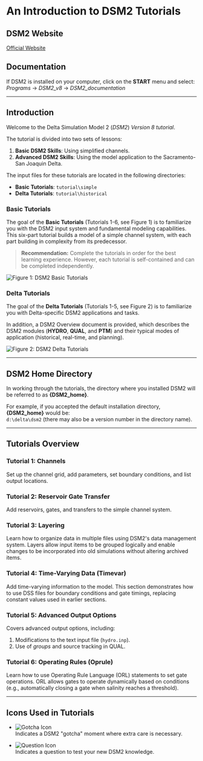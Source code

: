 # An Introduction to DSM2 Tutorials

## DSM2 Website

[Official Website](https://water.ca.gov/Library/Modeling-and-Analysis/Bay-Delta-Region-models-and-tools/Delta-Simulation-Model-II)

## Documentation

If DSM2 is installed on your computer, click on the **START** menu and select:  
*Programs* → *DSM2_v8* → *DSM2_documentation*

---

## Introduction

Welcome to the Delta Simulation Model 2 (*DSM2*) *Version 8 tutorial*.

The tutorial is divided into two sets of lessons:  
1. **Basic DSM2 Skills**: Using simplified channels.  
2. **Advanced DSM2 Skills**: Using the model application to the Sacramento-San Joaquin Delta.  

The input files for these tutorials are located in the following directories:  
- **Basic Tutorials**: `tutorial\simple`  
- **Delta Tutorials**: `tutorial\historical`  

### Basic Tutorials

The goal of the **Basic Tutorials** (Tutorials 1-6, see Figure 1) is to familiarize you with the DSM2 input system and fundamental modeling capabilities. This six-part tutorial builds a model of a simple channel system, with each part building in complexity from its predecessor.  

> **Recommendation:** Complete the tutorials in order for the best learning experience. However, each tutorial is self-contained and can be completed independently.

![Figure 1: DSM2 Basic Tutorials](../../attachments/87228733/87228736.png)

### Delta Tutorials

The goal of the **Delta Tutorials** (Tutorials 1-5, see Figure 2) is to familiarize you with Delta-specific DSM2 applications and tasks.  

In addition, a DSM2 Overview document is provided, which describes the DSM2 modules (**HYDRO**, **QUAL**, and **PTM**) and their typical modes of application (historical, real-time, and planning).  

![Figure 2: DSM2 Delta Tutorials](../../attachments/87228733/87228735.png)

---

## DSM2 Home Directory

In working through the tutorials, the directory where you installed DSM2 will be referred to as **{DSM2_home}**.  

For example, if you accepted the default installation directory, **{DSM2_home}** would be:  
`d:\delta\dsm2` (there may also be a version number in the directory name).

---

## Tutorials Overview

### Tutorial 1: Channels

Set up the channel grid, add parameters, set boundary conditions, and list output locations.

### Tutorial 2: Reservoir Gate Transfer

Add reservoirs, gates, and transfers to the simple channel system.

### Tutorial 3: Layering

Learn how to organize data in multiple files using DSM2's data management system. Layers allow input items to be grouped logically and enable changes to be incorporated into old simulations without altering archived items.

### Tutorial 4: Time-Varying Data (Timevar)

Add time-varying information to the model. This section demonstrates how to use DSS files for boundary conditions and gate timings, replacing constant values used in earlier sections.

### Tutorial 5: Advanced Output Options

Covers advanced output options, including:  
1. Modifications to the text input file (`hydro.inp`).  
2. Use of *groups* and source tracking in QUAL.

### Tutorial 6: Operating Rules (Oprule)

Learn how to use Operating Rule Language (ORL) statements to set gate operations. ORL allows gates to operate dynamically based on conditions (e.g., automatically closing a gate when salinity reaches a threshold).

---

## Icons Used in Tutorials

- ![Gotcha Icon](../../attachments/87228733/87228734.png)  
  Indicates a DSM2 "gotcha" moment where extra care is necessary.  

- ![Question Icon](../../attachments/87228733/87228732.png)  
  Indicates a question to test your new DSM2 knowledge.

